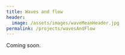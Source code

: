 ```yaml
---
title: Waves and flow
header:
  image: /assets/images/waveMeanHeader.jpg
permalink: /projects/wavesAndFlow
---
```


Coming soon.
